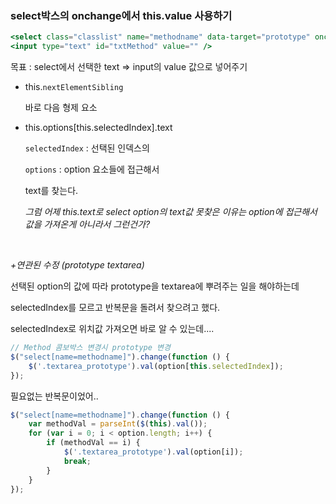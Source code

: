 ### select박스의 onchange에서 this.value 사용하기

```jsx
<select class="classlist" name="methodname" data-target="prototype" onchange="this.nextElementSibling.value=this.options[this.selectedIndex].text"></select>
<input type="text" id="txtMethod" value="" />
```

목표 : select에서 선택한 text ⇒ input의 value 값으로 넣어주기

- this.`nextElementSibling`
    
    바로 다음 형제 요소
    
- this.options[this.selectedIndex].text
    
    `selectedIndex` : 선택된 인덱스의 
    
    `options` : option 요소들에 접근해서 
    
    text를 찾는다.
    
    *그럼 어제 this.text로 select option의 text값 못찾은 이유는 option에 접근해서 값을 가져온게 아니라서 그런건가?*
    
<br>

*+연관된 수정 (prototype textarea)*

선택된 option의 값에 따라 prototype을 textarea에 뿌려주는 일을 해야하는데

selectedIndex를 모르고 반복문을 돌려서 찾으려고 했다.

selectedIndex로 위치값 가져오면 바로 알 수 있는데....

```jsx
// Method 콤보박스 변경시 prototype 변경
$("select[name=methodname]").change(function () {
    $('.textarea_prototype').val(option[this.selectedIndex]);
});
```

필요없는 반복문이었어..

```jsx
$("select[name=methodname]").change(function () {
    var methodVal = parseInt($(this).val());
    for (var i = 0; i < option.length; i++) {
        if (methodVal == i) {
            $('.textarea_prototype').val(option[i]);
            break;
        }
    }
});
```
